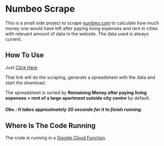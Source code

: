 # Numbeo Scrape

This is a small side project to scrape [numbeo.com](numbeo.com) to calculate how much money one would have left after paying living expenses and rent in cities with relevant amount of data in the website. The data used is always current.

## How To Use

Just [Click Here](https://us-central1-numbeo-scrape.cloudfunctions.net/remaining-money).

That link will do the scraping, generate a spreadsheet with the data and start the download.

The spreadsheet is sorted by **Remaining Money after paying living expenses + rent of a large apartment outside city centre** by default.

##### Obs.: It takes approximately 20 seconds for it to finish running.

## Where Is The Code Running

The code is running in a [Google Cloud Function](https://cloud.google.com/functions).
